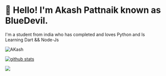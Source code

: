 # 👋 Hello! I'm Akash Pattnaik known as BlueDevil.

I'm a student from india who has completed and loves Python and Is Learning Dart && Node-Js

<p align="left"> <img src="https://komarev.com/ghpvc/?username=BLUE-DEVIL1134&label=Views&color=blue&style=plastic" alt="AKash" /> </p>

[![github stats](https://github-readme-stats.vercel.app/api?username=BLUE-DEVIL1134&show_icons=true)](https://github.com/BLUE-DEVIL1134)

<a href="https://github.com/BLUE-DEVIL1134">
  <img align="center" src="https://github-readme-stats.vercel.app/api/top-langs/?username=BLUE-DEVIL1134&theme=light&hide_langs_below=1" />
</a>

